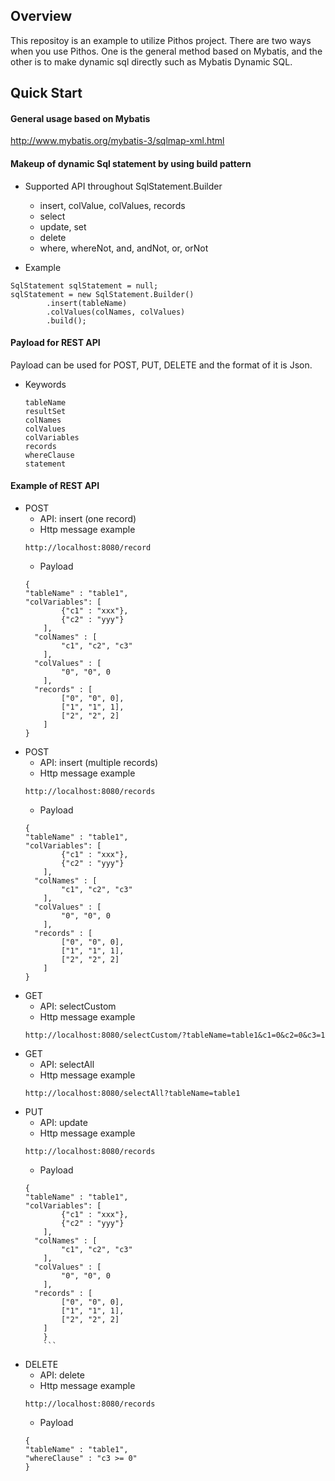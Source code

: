 ## Overview
This repositoy is an example to utilize Pithos project.
There are two ways when you use Pithos. One is the general method based on Mybatis, and the other is to make dynamic sql directly such as Mybatis Dynamic SQL.
## Quick Start
#### General usage based on Mybatis
http://www.mybatis.org/mybatis-3/sqlmap-xml.html
#### Makeup of dynamic Sql statement by using build pattern
* Supported API throughout SqlStatement.Builder
	* insert, colValue, colValues, records
	* select
	* update, set
	* delete
	* where, whereNot, and, andNot, or, orNot

* Example
```
SqlStatement sqlStatement = null;
sqlStatement = new SqlStatement.Builder()
		.insert(tableName)
		.colValues(colNames, colValues)
		.build();
```
#### Payload for REST API
Payload can be used for POST, PUT, DELETE and the format of it is Json.
* Keywords
	```
	tableName
	resultSet
	colNames
	colValues
	colVariables
	records
	whereClause
	statement
	```
#### Example of REST API
* POST 
	* API: insert (one record)
	* Http message example
	```
	http://localhost:8080/record
	```
	* Payload
	```
	{
	"tableName" : "table1",
	"colVariables": [
			{"c1" : "xxx"},
		    {"c2" : "yyy"}
	    ],
	  "colNames" : [
		  	"c1", "c2", "c3"
	    ],
	  "colValues" : [
		    "0", "0", 0
	    ],
	  "records" : [
		    ["0", "0", 0],
		    ["1", "1", 1],
		    ["2", "2", 2]
	    ]
	}
	```
* POST
	* API: insert (multiple records)
	* Http message example
	```
	http://localhost:8080/records
	```
	* Payload
	```
	{
	"tableName" : "table1",
	"colVariables": [
			{"c1" : "xxx"},
		    {"c2" : "yyy"}
	    ],
	  "colNames" : [
		  	"c1", "c2", "c3"
	    ],
	  "colValues" : [
		    "0", "0", 0
	    ],
	  "records" : [
		    ["0", "0", 0],
		    ["1", "1", 1],
		    ["2", "2", 2]
	    ]
	}
	```
* GET
	* API: selectCustom
 	* Http message example
	```
	http://localhost:8080/selectCustom/?tableName=table1&c1=0&c2=0&c3=1
	```
* GET
	* API: selectAll
	* Http message example
	```
	http://localhost:8080/selectAll?tableName=table1
	```
* PUT
	* API: update
	* Http message example
	```
	http://localhost:8080/records
	```
	* Payload
	```
	{
	"tableName" : "table1",
	"colVariables": [
			{"c1" : "xxx"},
		    {"c2" : "yyy"}
	    ],
	  "colNames" : [
		  	"c1", "c2", "c3"
	    ],
	  "colValues" : [
		    "0", "0", 0
	    ],
	  "records" : [
		    ["0", "0", 0],
		    ["1", "1", 1],
		    ["2", "2", 2]
	    ]
		}
		```
* DELETE
	* API: delete
	* Http message example
	```
	http://localhost:8080/records
	```
	* Payload
	```
	{
	"tableName" : "table1",
	"whereClause" : "c3 >= 0"
	}
	```
